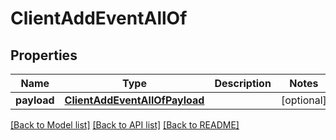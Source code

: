 # ClientAddEventAllOf

## Properties
Name | Type | Description | Notes
------------ | ------------- | ------------- | -------------
**payload** | [**ClientAddEventAllOfPayload**](ClientAddEventAllOfPayload.md) |  | [optional] 

[[Back to Model list]](../README.md#documentation-for-models) [[Back to API list]](../README.md#documentation-for-api-endpoints) [[Back to README]](../README.md)


